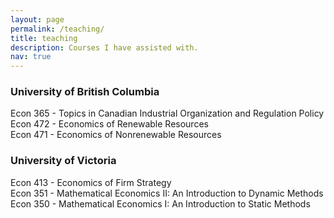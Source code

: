 ```yaml
---
layout: page
permalink: /teaching/
title: teaching
description: Courses I have assisted with.
nav: true
---
```


### University of British Columbia
Econ 365 - Topics in Canadian Industrial Organization and Regulation Policy \
Econ 472 - Economics of Renewable Resources \
Econ 471 - Economics of Nonrenewable Resources

### University of Victoria
Econ 413 - Economics of Firm Strategy \
Econ 351 - Mathematical Economics II: An Introduction to Dynamic Methods \
Econ 350 - Mathematical Economics I: An Introduction to Static Methods
